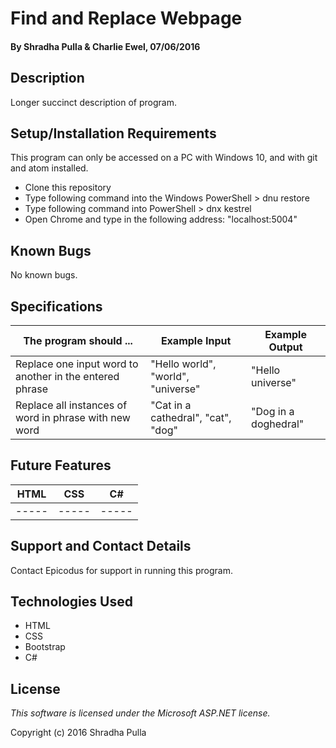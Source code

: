 # Find and Replace Webpage

#### By Shradha Pulla & Charlie Ewel, 07/06/2016

## Description

Longer succinct description of program.

## Setup/Installation Requirements

This program can only be accessed on a PC with Windows 10, and with git and atom installed.

* Clone this repository
* Type following command into the Windows PowerShell > dnu restore
* Type following command into PowerShell > dnx kestrel
* Open Chrome and type in the following address: "localhost:5004"

## Known Bugs

No known bugs.

## Specifications

The program should ... | Example Input | Example Output
----- | ----- | -----
Replace one input word to another in the entered phrase | "Hello world", "world", "universe" | "Hello universe"
Replace all instances of word in phrase with new word | "Cat in a cathedral", "cat", "dog" | "Dog in a doghedral"

## Future Features

HTML | CSS | C#
----- | ----- | -----
----- | ----- | -----

## Support and Contact Details

Contact Epicodus for support in running this program.

## Technologies Used

* HTML
* CSS
* Bootstrap
* C#

## License

*This software is licensed under the Microsoft ASP.NET license.*

Copyright (c) 2016 Shradha Pulla
